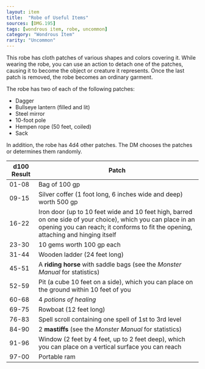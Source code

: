 ```yaml
---
layout: item
title:  "Robe of Useful Items"
sources: [DMG.195]
tags: [wondrous item, robe, uncommon]
category: "Wondrous Item"
rarity: "Uncommon"
---
```


This robe has cloth patches of various shapes and colors covering it. While wearing the robe, you can use an action to detach one of the patches, causing it to become the object or creature it represents. Once the last patch is removed, the robe becomes an ordinary garment.

The robe has two of each of the following patches:

* Dagger
* Bullseye lantern (filled and lit)
* Steel mirror
* 10-foot pole
* Hempen rope (50 feet, coiled)
* Sack

In addition, the robe has 4d4 other patches. The DM chooses the patches or determines them randomly.

d100 Result | Patch
-----|------
01-08 | Bag of 100 gp
09-15 | Silver coffer (1 foot long, 6 inches wide and deep) worth 500 gp
16-22 | Iron door (up to 10 feet wide and 10 feet high, barred on one side of your choice), which you can place in an opening you can reach; it conforms to fit the opening, attaching and hinging itself
23-30 | 10 gems worth 100 gp each
31-44 | Wooden ladder (24 feet long)
45-51 | A **riding horse** with saddle bags (see the _Monster Manual_ for statistics)
52-59 | Pit (a cube 10 feet on a side), which you can place on the ground within 10 feet of you
60-68 | 4 _potions of healing_
69-75 | Rowboat (12 feet long)
76-83 | Spell scroll containing one spell of 1st to 3rd level
84-90 | 2 **mastiffs** (see the _Monster Manual_ for statistics)
91-96 | Window (2 feet by 4 feet, up to 2 feet deep), which you can place on a vertical surface you can reach
97-00 | Portable ram